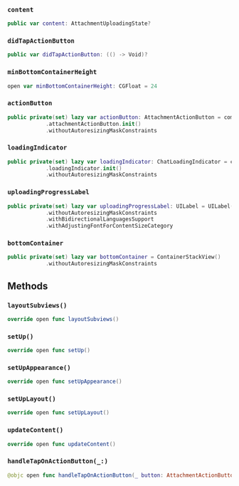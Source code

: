 
### `content`

``` swift
public var content: AttachmentUploadingState? 
```

### `didTapActionButton`

``` swift
public var didTapActionButton: (() -> Void)?
```

### `minBottomContainerHeight`

``` swift
open var minBottomContainerHeight: CGFloat = 24
```

### `actionButton`

``` swift
public private(set) lazy var actionButton: AttachmentActionButton = components
            .attachmentActionButton.init()
            .withoutAutoresizingMaskConstraints
```

### `loadingIndicator`

``` swift
public private(set) lazy var loadingIndicator: ChatLoadingIndicator = components
            .loadingIndicator.init()
            .withoutAutoresizingMaskConstraints
```

### `uploadingProgressLabel`

``` swift
public private(set) lazy var uploadingProgressLabel: UILabel = UILabel()
            .withoutAutoresizingMaskConstraints
            .withBidirectionalLanguagesSupport
            .withAdjustingFontForContentSizeCategory
```

### `bottomContainer`

``` swift
public private(set) lazy var bottomContainer = ContainerStackView()
            .withoutAutoresizingMaskConstraints
```

## Methods

### `layoutSubviews()`

``` swift
override open func layoutSubviews() 
```

### `setUp()`

``` swift
override open func setUp() 
```

### `setUpAppearance()`

``` swift
override open func setUpAppearance() 
```

### `setUpLayout()`

``` swift
override open func setUpLayout() 
```

### `updateContent()`

``` swift
override open func updateContent() 
```

### `handleTapOnActionButton(_:)`

``` swift
@objc open func handleTapOnActionButton(_ button: AttachmentActionButton) 
